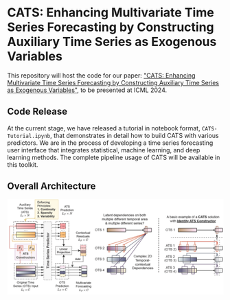 # CATS: Enhancing Multivariate Time Series Forecasting by Constructing Auxiliary Time Series as Exogenous Variables

This repository will host the code for our paper: ["CATS: Enhancing Multivariate Time Series Forecasting by Constructing Auxiliary Time Series as Exogenous Variables"](https://arxiv.org/abs/2403.01673), to be presented at ICML 2024.

## Code Release

At the current stage, we have released a tutorial in notebook format, `CATS-Tutorial.ipynb`, that demonstrates in detail how to build CATS with various predictors. We are in the process of developing a time series forecasting user interface that integrates statistical, machine learning, and deep learning methods. The complete pipeline usage of CATS will be available in this toolkit.

## Overall Architecture

![Overall Architecture](figs/CATS.png)

